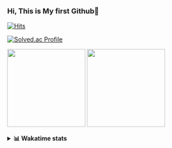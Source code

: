 ### Hi, This is My first Github👋
[![Hits](https://hits.seeyoufarm.com/api/count/incr/badge.svg?url=https%3A%2F%2Fgithub.com%2FJonghyun-Park1027&count_bg=%2379C83D&title_bg=%23555555&icon=&icon_color=%23E7E7E7&title=hits&edge_flat=false)](https://hits.seeyoufarm.com)
<br>

[![Solved.ac Profile](http://mazassumnida.wtf/api/v2/generate_badge?boj=ppjjhh1027)](https://solved.ac/ppjjhh1027/)

<p>
  <img height="180em" src="https://github-readme-stats-eight-rho-29.vercel.app/api?username=Jonghyun-Park1027&show_icons=true&include_all_commits=true&bg_color=30,e96443,904e95&title_color=fff&text_color=fff">
  <img height="180em" src="https://github-readme-stats-eight-rho-29.vercel.app/api/top-langs/?username=Jonghyun-Park1027&layout=compact&bg_color=30,e96443,904e95&title_color=fff&text_color=fff">


</p>
<details>
<summary><b>📊 Wakatime stats</b><br></summary>
<div>
<hr/>




<!--START_SECTION:waka-->
![Code Time](http://img.shields.io/badge/Code%20Time-129%20hrs%2045%20mins-blue)

![Profile Views](http://img.shields.io/badge/Profile%20Views-0-blue)

**🐱 My GitHub Data** 

> 📦 69.4 kB Used in GitHub's Storage 
 > 
> 🏆 116 Contributions in the Year 2023
 > 
> 🚫 Not Opted to Hire
 > 
> 📜 11 Public Repositories 
 > 
> 🔑 7 Private Repositories 
 > 
**I'm an Early 🐤** 

```text
🌞 Morning                29 commits          ████░░░░░░░░░░░░░░░░░░░░░   16.67 % 
🌆 Daytime                88 commits          █████████████░░░░░░░░░░░░   50.57 % 
🌃 Evening                51 commits          ███████░░░░░░░░░░░░░░░░░░   29.31 % 
🌙 Night                  6 commits           █░░░░░░░░░░░░░░░░░░░░░░░░   03.45 % 
```
📅 **I'm Most Productive on Sunday** 

```text
Monday                   20 commits          ███░░░░░░░░░░░░░░░░░░░░░░   11.49 % 
Tuesday                  14 commits          ██░░░░░░░░░░░░░░░░░░░░░░░   08.05 % 
Wednesday                16 commits          ██░░░░░░░░░░░░░░░░░░░░░░░   09.20 % 
Thursday                 8 commits           █░░░░░░░░░░░░░░░░░░░░░░░░   04.60 % 
Friday                   30 commits          ████░░░░░░░░░░░░░░░░░░░░░   17.24 % 
Saturday                 42 commits          ██████░░░░░░░░░░░░░░░░░░░   24.14 % 
Sunday                   44 commits          ██████░░░░░░░░░░░░░░░░░░░   25.29 % 
```


📊 **This Week I Spent My Time On** 

```text
🕑︎ Time Zone: Asia/Seoul

💬 Programming Languages: 
Jupyter                  8 hrs 18 mins       ██████████████░░░░░░░░░░░   54.39 % 
Python                   5 hrs 31 mins       █████████░░░░░░░░░░░░░░░░   36.14 % 
CSV/TSV                  52 mins             █░░░░░░░░░░░░░░░░░░░░░░░░   05.71 % 
Markdown                 18 mins             ░░░░░░░░░░░░░░░░░░░░░░░░░   02.00 % 
HTML                     15 mins             ░░░░░░░░░░░░░░░░░░░░░░░░░   01.74 % 

🔥 Editors: 
PyCharm                  15 hrs 16 mins      █████████████████████████   100.00 % 

🐱‍💻 Projects: 
nfl-player-contact-detect6 hrs 37 mins       ███████████░░░░░░░░░░░░░░   43.37 % 
new_codingtest           4 hrs 50 mins       ████████░░░░░░░░░░░░░░░░░   31.68 % 
English_study_Program    1 hr 4 mins         ██░░░░░░░░░░░░░░░░░░░░░░░   07.07 % 
Python_study             48 mins             █░░░░░░░░░░░░░░░░░░░░░░░░   05.30 % 
차익거래                     35 mins             █░░░░░░░░░░░░░░░░░░░░░░░░   03.89 % 

💻 Operating System: 
Windows                  15 hrs 16 mins      █████████████████████████   100.00 % 
```

**I Mostly Code in Jupyter Notebook** 

```text
Jupyter Notebook         7 repos             ████████████░░░░░░░░░░░░░   50.00 % 
HTML                     3 repos             █████░░░░░░░░░░░░░░░░░░░░   21.43 % 
Python                   3 repos             █████░░░░░░░░░░░░░░░░░░░░   21.43 % 
R                        1 repo              ██░░░░░░░░░░░░░░░░░░░░░░░   07.14 % 
```




 Last Updated on 23/02/2023 18:39:38 UTC
<!--END_SECTION:waka-->
</details>



